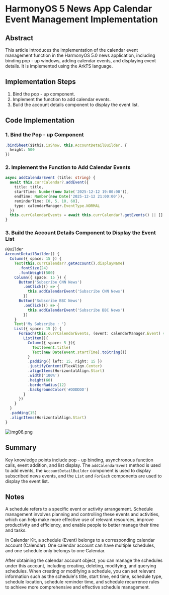# HarmonyOS 5 News App Calendar Event Management Implementation

## Abstract
This article introduces the implementation of the calendar event management function in the HarmonyOS 5.0 news application, including binding pop - up windows, adding calendar events, and displaying event details. It is implemented using the ArkTS language.

## Implementation Steps
1. Bind the pop - up component.
2. Implement the function to add calendar events.
3. Build the account details component to display the event list.

## Code Implementation
### 1. Bind the Pop - up Component
```typescript
.bindSheet($$this.isShow, this.AccountDetailBuilder, { 
  height: 500 
}) 
```

### 2. Implement the Function to Add Calendar Events
```typescript
async addCalendarEvent (title: string) { 
  await this.currCalendar?.addEvent({ 
    title: title, 
    startTime: Number(new Date('2025-12-12 19:00:00')), 
    endTime: Number(new Date('2025-12-12 21:00:00')), 
    reminderTime: [0, 5, 10, 60], 
    type: calendarManager.EventType.NORMAL 
  }) 
  this.currCalendarEvents = await this.currCalendar?.getEvents() || [] 
}
```

### 3. Build the Account Details Component to Display the Event List
```typescript
@Builder 
AccountDetailBuilder() { 
  Column({ space: 15 }) { 
    Text(this.currCalendar?.getAccount().displayName) 
      .fontSize(24) 
      .fontWeight(500) 
    Column({ space: 15 }) { 
      Button('Subscribe CNN News') 
        .onClick(() => { 
          this.addCalendarEvent('Subscribe CNN News') 
        }) 
      Button('Subscribe BBC News') 
        .onClick(() => { 
          this.addCalendarEvent('Subscribe BBC News') 
        }) 
    } 
    Text('My Subscribe : ') 
    List({ space: 15 }) { 
      ForEach(this.currCalendarEvents, (event: calendarManager.Event) => { 
        ListItem(){ 
          Column({ space: 5 }){ 
            Text(event.title) 
            Text(new Date(event.startTime).toString()) 
          } 
          .padding({ left: 15, right: 15 }) 
          .justifyContent(FlexAlign.Center) 
          .alignItems(HorizontalAlign.Start) 
          .width('100%') 
          .height(60) 
          .borderRadius(12) 
          .backgroundColor('#DDDDDD') 
        } 
      }) 
    } 
  } 
  .padding(15) 
  .alignItems(HorizontalAlign.Start) 
}
```

![img06.png](img06.png)

## Summary
Key knowledge points include pop - up binding, asynchronous function calls, event addition, and list display. The `addCalendarEvent` method is used to add events, the `AccountDetailBuilder` component is used to display subscribed news events, and the `List` and `ForEach` components are used to display the event list.

## Notes
A schedule refers to a specific event or activity arrangement. Schedule management involves planning and controlling these events and activities, which can help make more effective use of relevant resources, improve productivity and efficiency, and enable people to better manage their time and tasks.

In Calendar Kit, a schedule (Event) belongs to a corresponding calendar account (Calendar). One calendar account can have multiple schedules, and one schedule only belongs to one Calendar.

After obtaining the calendar account object, you can manage the schedules under this account, including creating, deleting, modifying, and querying schedules. When creating or modifying a schedule, you can set relevant information such as the schedule's title, start time, end time, schedule type, schedule location, schedule reminder time, and schedule recurrence rules to achieve more comprehensive and effective schedule management.